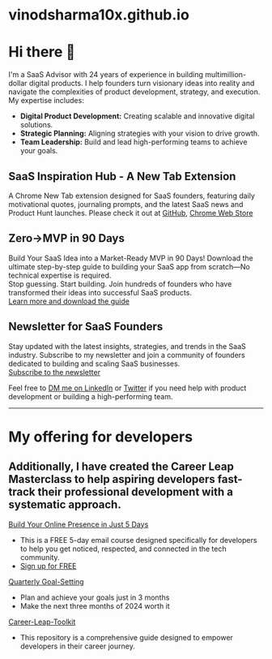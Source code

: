 # vinodsharma10x.github.io

# Hi there 👋

I'm a SaaS Advisor with 24 years of experience in building multimillion-dollar digital products. I help founders turn visionary ideas into reality and navigate the complexities of product development, strategy, and execution. My expertise includes:

- **Digital Product Development:** Creating scalable and innovative digital solutions.
- **Strategic Planning:** Aligning strategies with your vision to drive growth.
- **Team Leadership:** Build and lead high-performing teams to achieve your goals.

## SaaS Inspiration Hub - A New Tab Extension
A Chrome New Tab extension designed for SaaS founders, featuring daily motivational quotes, journaling prompts, and the latest SaaS news and Product Hunt launches. Please check it out at [GitHub](https://github.com/vinodsharma10x/saas-inspiration-hub-extension), [Chrome Web Store](https://chromewebstore.google.com/detail/saas-inspiration-hub-a-ne/agphhkieiohhocaidlihglomljmfagak?hl=en&authuser=8)

## Zero→MVP in 90 Days
Build Your SaaS Idea into a Market-Ready MVP in 90 Days! Download the ultimate step-by-step guide to building your SaaS app from scratch—No technical expertise is required.  
Stop guessing. Start building. Join hundreds of founders who have transformed their ideas into successful SaaS products.  
[Learn more and download the guide](https://start.vinodsharma.co/)

## Newsletter for SaaS Founders
Stay updated with the latest insights, strategies, and trends in the SaaS industry. Subscribe to my newsletter and join a community of founders dedicated to building and scaling SaaS businesses.  
[Subscribe to the newsletter](https://newsletter.vinodsharma.co/)


Feel free to [DM me on LinkedIn](https://www.linkedin.com/in/vinodsharma10x) or [Twitter](https://twitter.com/VinodSharma10x) if you need help with product development or building a high-performing team.

---

# My offering for developers

## Additionally, I have created the Career Leap Masterclass to help aspiring developers fast-track their professional development with a systematic approach. 

[Build Your Online Presence in Just 5 Days](https://vinodsharma.co/online-presence-email-course)
- This is a FREE 5-day email course designed specifically for developers to help you get noticed, respected, and connected in the tech community.
- [Sign up for FREE](https://vinodsharma.co/online-presence-email-course)


[Quarterly Goal-Setting](https://quarterlygoalsetting.com/)
- Plan and achieve your goals just in 3 months
- Make the next three months of 2024 worth it

[Career-Leap-Toolkit](https://github.com/vinodsharma10x/Career-Leap-Toolkit)
- This repository is a comprehensive guide designed to empower developers in their career journey.

<!--
**vinodsharma10x/vinodsharma10x** is a ✨ _special_ ✨ repository because its `README.md` (this file) appears on your GitHub profile.

Here are some ideas to get you started:

- 🔭 I’m currently working on ...
- 🌱 I’m currently learning ...
- 👯 I’m looking to collaborate on ...
- 🤔 I’m looking for help with ...
- 💬 Ask me about ...
- 📫 How to reach me: ...
- 😄 Pronouns: ...
- ⚡ Fun fact: ...
-->

